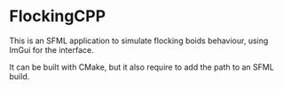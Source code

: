 # FlockingCPP

This is an SFML application to simulate flocking boids behaviour, using ImGui for the interface.

It can be built with CMake, but it also require to add the path to an SFML build. 
